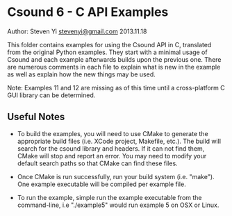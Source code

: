 # Csound 6 - C API Examples
Author: Steven Yi <stevenyi@gmail.com>
2013.11.18

This folder contains examples for using the Csound API in C, translated from the original Python examples. They start with a minimal usage of Csound and each example afterwards builds upon the previous one.  There are numerous comments in each file to explain what is new in the example as well as explain how the new things may be used. 

Note: Examples 11 and 12 are missing as of this time until a cross-platform C GUI library can be determined.

## Useful Notes

* To build the examples, you will need to use CMake to generate the appropriate build files (i.e. XCode project, Makefile, etc.).  The build will search for the csound library and headers. If it can not find them, CMake will stop and report an error.  You may need to modify your default search paths so that CMake can find these files.

* Once CMake is run successfully, run your build system (i.e. "make"). One example executable will be compiled per example file.  

* To run the example, simple run the example executable from the command-line, i.e "./example5" would run example 5 on OSX or Linux. 
